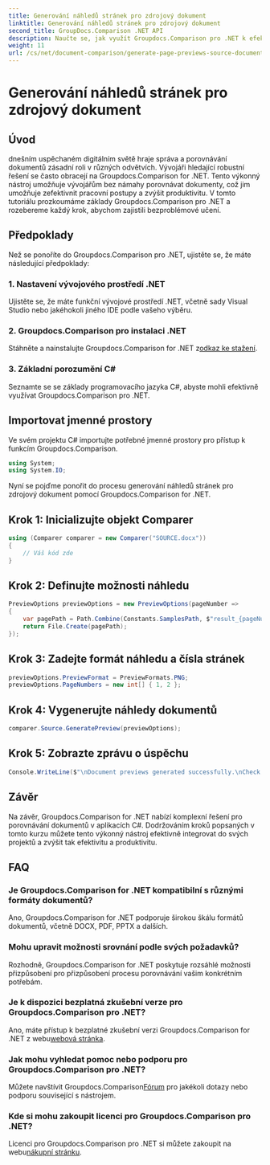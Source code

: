 ```yaml
---
title: Generování náhledů stránek pro zdrojový dokument
linktitle: Generování náhledů stránek pro zdrojový dokument
second_title: GroupDocs.Comparison .NET API
description: Naučte se, jak využít Groupdocs.Comparison pro .NET k efektivnímu zefektivnění procesů porovnávání dokumentů ve vašich C# projektech.
weight: 11
url: /cs/net/document-comparison/generate-page-previews-source-document/
---
```


# Generování náhledů stránek pro zdrojový dokument

## Úvod
dnešním uspěchaném digitálním světě hraje správa a porovnávání dokumentů zásadní roli v různých odvětvích. Vývojáři hledající robustní řešení se často obracejí na Groupdocs.Comparison for .NET. Tento výkonný nástroj umožňuje vývojářům bez námahy porovnávat dokumenty, což jim umožňuje zefektivnit pracovní postupy a zvýšit produktivitu. V tomto tutoriálu prozkoumáme základy Groupdocs.Comparison pro .NET a rozebereme každý krok, abychom zajistili bezproblémové učení.
## Předpoklady
Než se ponoříte do Groupdocs.Comparison pro .NET, ujistěte se, že máte následující předpoklady:
### 1. Nastavení vývojového prostředí .NET
Ujistěte se, že máte funkční vývojové prostředí .NET, včetně sady Visual Studio nebo jakéhokoli jiného IDE podle vašeho výběru.
### 2. Groupdocs.Comparison pro instalaci .NET
 Stáhněte a nainstalujte Groupdocs.Comparison for .NET z[odkaz ke stažení](https://releases.groupdocs.com/comparison/net/).
### 3. Základní porozumění C#
Seznamte se se základy programovacího jazyka C#, abyste mohli efektivně využívat Groupdocs.Comparison pro .NET.

## Importovat jmenné prostory
Ve svém projektu C# importujte potřebné jmenné prostory pro přístup k funkcím Groupdocs.Comparison.

```csharp
using System;
using System.IO;
```

Nyní se pojďme ponořit do procesu generování náhledů stránek pro zdrojový dokument pomocí Groupdocs.Comparison for .NET.
## Krok 1: Inicializujte objekt Comparer
```csharp
using (Comparer comparer = new Comparer("SOURCE.docx"))
{
    // Váš kód zde
}
```
## Krok 2: Definujte možnosti náhledu
```csharp
PreviewOptions previewOptions = new PreviewOptions(pageNumber =>
{
    var pagePath = Path.Combine(Constants.SamplesPath, $"result_{pageNumber}.png");
    return File.Create(pagePath);
});
```
## Krok 3: Zadejte formát náhledu a čísla stránek
```csharp
previewOptions.PreviewFormat = PreviewFormats.PNG;
previewOptions.PageNumbers = new int[] { 1, 2 };
```
## Krok 4: Vygenerujte náhledy dokumentů
```csharp
comparer.Source.GeneratePreview(previewOptions);
```
## Krok 5: Zobrazte zprávu o úspěchu
```csharp
Console.WriteLine($"\nDocument previews generated successfully.\nCheck output in {Directory.GetCurrentDirectory()}.");
```

## Závěr
Na závěr, Groupdocs.Comparison for .NET nabízí komplexní řešení pro porovnávání dokumentů v aplikacích C#. Dodržováním kroků popsaných v tomto kurzu můžete tento výkonný nástroj efektivně integrovat do svých projektů a zvýšit tak efektivitu a produktivitu.
## FAQ
### Je Groupdocs.Comparison for .NET kompatibilní s různými formáty dokumentů?
Ano, Groupdocs.Comparison for .NET podporuje širokou škálu formátů dokumentů, včetně DOCX, PDF, PPTX a dalších.
### Mohu upravit možnosti srovnání podle svých požadavků?
Rozhodně, Groupdocs.Comparison for .NET poskytuje rozsáhlé možnosti přizpůsobení pro přizpůsobení procesu porovnávání vašim konkrétním potřebám.
### Je k dispozici bezplatná zkušební verze pro Groupdocs.Comparison pro .NET?
 Ano, máte přístup k bezplatné zkušební verzi Groupdocs.Comparison for .NET z webu[webová stránka](https://releases.groupdocs.com/).
### Jak mohu vyhledat pomoc nebo podporu pro Groupdocs.Comparison pro .NET?
 Můžete navštívit Groupdocs.Comparison[Fórum](https://forum.groupdocs.com/c/comparison/12) pro jakékoli dotazy nebo podporu související s nástrojem.
### Kde si mohu zakoupit licenci pro Groupdocs.Comparison pro .NET?
 Licenci pro Groupdocs.Comparison pro .NET si můžete zakoupit na webu[nákupní stránku](https://purchase.groupdocs.com/buy).